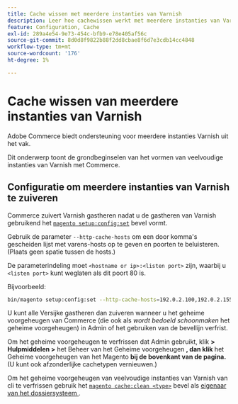 ```yaml
---
title: Cache wissen met meerdere instanties van Varnish
description: Leer hoe cachewissen werkt met meerdere instanties van Varnish.
feature: Configuration, Cache
exl-id: 289a4e54-9e73-454c-bfb9-e78e405af56c
source-git-commit: 8d0d8f9822b88f2dd8cbae8f6d7e3cdb14cc4848
workflow-type: tm+mt
source-wordcount: '176'
ht-degree: 1%

---
```


# Cache wissen van meerdere instanties van Varnish

Adobe Commerce biedt ondersteuning voor meerdere instanties Varnish uit het vak.

Dit onderwerp toont de grondbeginselen van het vormen van veelvoudige instanties van Varnish met Commerce.

## Configuratie om meerdere instanties van Varnish te zuiveren

Commerce zuivert Varnish gastheren nadat u de gastheren van Varnish gebruikend het [`magento setup:config:set`](../../installation/tutorials/deployment.md) bevel vormt.

Gebruik de parameter `--http-cache-hosts` om een door komma&#39;s gescheiden lijst met varens-hosts op te geven en poorten te beluisteren. (Plaats geen spatie tussen de hosts.)

De parameterindeling moet `<hostname or ip>:<listen port>` zijn, waarbij u `<listen port>` kunt weglaten als dit poort 80 is.

Bijvoorbeeld:

```bash
bin/magento setup:config:set --http-cache-hosts=192.0.2.100,192.0.2.155:8080
```

U kunt alle Versijke gastheren dan zuiveren wanneer u het geheime voorgeheugen van Commerce (die ook als _wordt bedoeld schoonmaken_ het geheime voorgeheugen) in Admin of het gebruiken van de bevellijn verfrist.

Om het geheime voorgeheugen te verfrissen dat Admin gebruikt, klik **> Hulpmiddelen >** het Beheer van het Geheime voorgeheugen **, dan klik** het Geheime voorgeheugen van het Magento **bij de bovenkant van de pagina.** (U kunt ook afzonderlijke cachetypen vernieuwen.)

Om het geheime voorgeheugen van veelvoudige instanties van Varnish van cli te verfrissen gebruik het [`magento cache:clean <type>`](../cli/manage-cache.md#clean-and-flush-cache-types) bevel als [ eigenaar van het dossiersysteem ](../../installation/prerequisites/file-system/overview.md).
